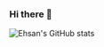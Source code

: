 ### Hi there 👋
![Ehsan's GitHub stats](https://github-readme-stats.vercel.app/api?username=ehsanrs2&show_icons=true&theme=tokyonight)
<!--
**ehsanrs2/ehsanrs2** is a ✨ _special_ ✨ repository because its `README.md` (this file) appears on your GitHub profile.

Here are some ideas to get you started:

- 🔭 I’m currently working on ...
- 🌱 I’m currently learning ...
- 👯 I’m looking to collaborate on ...
- 🤔 I’m looking for help with ...
- 💬 Ask me about ...
- 📫 How to reach me: ...
- 😄 Pronouns: ...
- ⚡ Fun fact: ...
-->
